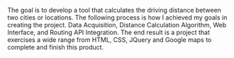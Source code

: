 The goal is to develop a tool that calculates the driving distance between two cities or locations. The following process is how I achieved my goals in creating the project. Data Acquisition, Distance Calculation Algorithm, Web Interface, and Routing API Integration. The end result is a project that exercises a wide range from HTML, CSS, JQuery and Google maps to complete and finish this product.
